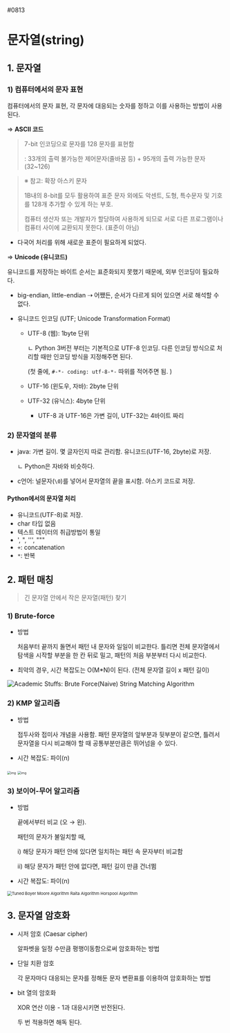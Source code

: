 #0813

# 문자열(string)

## 1. 문자열

### 1) 컴퓨터에서의 문자 표현

컴퓨터에서의 문자 표현, 각 문자에 대응되는 숫자를 정하고 이를 사용하는 방법이 사용된다.

⇒ **ASCII 코드**

> 7-bit 인코딩으로 문자를 128 문자를 표현함
>
> : 33개의 출력 불가능한 제어문자(줄바꿈 등) + 95개의 출력 가능한 문자(32~126)

> ※ 참고: 확장 아스키 문자
>
> 1B내의 8-bit를 모두 활용하여 표준 문자 외에도 악센트, 도형, 특수문자 및 기호를 128개 추가할 수 있게 하는 부호.
>
> 컴퓨터 생산자 또는 개발자가 할당하여 사용하게 되므로 서로 다른 프로그램이나 컴퓨터 사이에 교환되지 못한다. (표준이 아님)

- 다국어 처리를 위해 새로운 표준이 필요하게 되었다.

⇒ **Unicode (유니코드)**

유니코드를 저장하는 바이트 순서는 표준화되지 못했기 때문에, 외부 인코딩이 필요하다.

- big-endian, little-endian ⇢ 어쨌든, 순서가 다르게 되어 있으면 서로 해석할 수 없다.

- 유니코드 인코딩 (UTF; Unicode Transformation Format)

  - UTF-8 (웹): 1byte 단위

    ㄴ Python 3버전 부터는 기본적으로 UTF-8 인코딩. 다른 인코딩 방식으로 처리할 때만 인코딩 방식을 지정해주면 된다.

    (첫 줄에, `#-*- coding: utf-8-*-` 따위를 적어주면 됨. )

  - UTF-16 (윈도우, 자바): 2byte 단위

  - UTF-32 (유닉스): 4byte 단위

    - UTF-8 과 UTF-16은 가변 길이, UTF-32는 4바이트 짜리

### 2) 문자열의 분류

- java: 가변 길이. 몇 글자인지 따로 관리함. 유니코드(UTF-16, 2byte)로 저장.

  ㄴ Python은 자바와 비슷하다.

- c언어: 널문자(`\0`)를 넣어서 문자열의 끝을 표시함. 아스키 코드로 저장.

#### Python에서의 문자열 처리

- 유니코드(UTF-8)로 저장.
- char 타입 없음
- 텍스트 데이터의 취급방법이 통일
- ', ", ''', """
- `+`: concatenation
- `*`: 반복

#### 

## 2. 패턴 매칭

> 긴 문자열 안에서 작은 문자열(패턴) 찾기

### 1) Brute-force

- 방법

  처음부터 끝까지 돌면서 패턴 내 문자와 일일이 비교한다. 틀리면 전체 문자열에서 탐색을 시작할 부분을 한 칸 뒤로 밀고, 패턴의 처음 부분부터 다시 비교한다.

- 최악의 경우, 시간 복잡도는 O(M*N)이 된다. (전체 문자열 길이 x 패턴 길이)

![Academic Stuffs: Brute Force(Naive) String Matching Algorithm](http://1.bp.blogspot.com/-YJDalyxz6XY/UFCYnd2_nBI/AAAAAAAAAB4/uewJpXgs9Mc/s1600/Brute+Force.jpg)

### 2)  KMP 알고리즘

- 방법

  접두사와 접미사 개념을 사용함. 패턴 문자열의 앞부분과 뒷부분이 같으면, 틀려서 문자열을 다시 비교해야 할 때 공통부분만큼은 뛰어넘을 수 있다.

- 시간 복잡도: 파이(n)

<img src="https://miro.medium.com/max/868/1*hGaxEHtNvfYJDxHeFV171g.png" alt="img" style="zoom:50%;" />

<img src="https://miro.medium.com/max/868/1*kPepYjAnJqlP495bjI0p8w.png" alt="img" style="zoom:50%;" />

### 

### 3) 보이어-무어 알고리즘

- 방법

  끝에서부터 비교 (오 → 왼).

  패턴의 문자가 불일치할 때,

  i) 해당 문자가 패턴 안에 있다면 일치하는 패턴 속 문자부터 비교함

  ii) 해당 문자가 패턴 안에 없다면, 패턴 길이 만큼 건너뜀

- 시간 복잡도: 파이(n)

<img src="https://slidetodoc.com/presentation_image_h2/3c67324f7a48362913f3b119694d967e/image-8.jpg" alt="Tuned Boyer Moore Algorithm Raita Algorithm Horspool Algorithm" style="zoom:67%;" />



## 3. 문자열 암호화

- 시저 암호 (Caesar cipher)

  알파벳을 일정 수만큼 평행이동함으로써 암호화하는 방법

- 단일 치환 암호

  각 문자마다 대응되는 문자를 정해둔 문자 변환표를 이용하여 암호화하는 방법

- bit 열의 암호화

  XOR 연산 이용 - 1과 대응시키면 반전된다.

  두 번 적용하면 해독 된다. 



